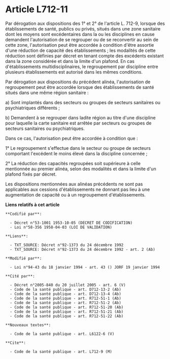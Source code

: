 # Article L712-11

Par dérogation aux dispositions des 1° et 2° de l'article L. 712-9, lorsque des établissements de santé, publics ou privés,
situés dans une zone sanitaire dont les moyens sont excédentaires dans la ou les disciplines en cause demandent
l'autorisation de se regrouper ou de se reconvertir au sein de cette zone, l'autorisation peut être accordée à condition
d'être assortie d'une réduction de capacité des établissements ; les modalités de cette réduction sont définies par décret en
tenant compte des excédents existant dans la zone considérée et dans la limite d'un plafond. En cas d'établissements
multidisciplinaires, le regroupement par discipline entre plusieurs établissements est autorisé dans les mêmes conditions.

Par dérogation aux dispositions du précédent alinéa, l'autorisation de regroupement peut être accordée lorsque des
établissements de santé situés dans une même région sanitaire :

a) Sont implantés dans des secteurs ou groupes de secteurs sanitaires ou psychiatriques différents ;

b) Demandent à se regrouper dans ladite région au titre d'une discipline pour laquelle la carte sanitaire est arrêtée par
secteurs ou groupes de secteurs sanitaires ou psychiatriques.

Dans ce cas, l'autorisation peut être accordée à condition que :

1° Le regroupement s'effectue dans le secteur ou groupe de secteurs comportant l'excédent le moins élevé dans la discipline
concernée ;

2° La réduction des capacités regroupées soit supérieure à celle mentionnée au premier alinéa, selon des modalités et dans la
limite d'un plafond fixés par décret.

Les dispositions mentionnées aux alinéas précédents ne sont pas applicables aux cessions d'établissements ne donnant pas lieu
à une augmentation de capacité ou à un regroupement d'établissements.

**Liens relatifs à cet article**

	**Codifié par**:

	  - Décret n°53-1001 1953-10-05 (DECRET DE CODIFICATION)
	  - Loi n°58-356 1958-04-03 (LOI DE VALIDATION)

	**Liens**:

	  - TXT_SOURCE: Décret n°92-1373 du 24 décembre 1992
	  - TXT_SOURCE: Décret n°92-1373 du 24 décembre 1992 - art. 2 (Ab)

	**Modifié par**:

	  - Loi n°94-43 du 18 janvier 1994 - art. 43 () JORF 19 janvier 1994

	**Cité par**:

	  - Décret n°2005-840 du 20 juillet 2005 - art. 6 (V)
	  - Code de la santé publique - art. D712-13-2 (Ab)
	  - Code de la santé publique - art. D712-13-4 (Ab)
	  - Code de la santé publique - art. R712-51-1 (Ab)
	  - Code de la santé publique - art. R712-51-2 (Ab)
	  - Code de la santé publique - art. R712-51-20 (Ab)
	  - Code de la santé publique - art. R712-51-21 (Ab)
	  - Code de la santé publique - art. R712-51-22 (Ab)

	**Nouveaux textes**:

	  - Code de la santé publique - art. L6122-6 (V)

	**Cite**:

	  - Code de la santé publique - art. L712-9 (M)
